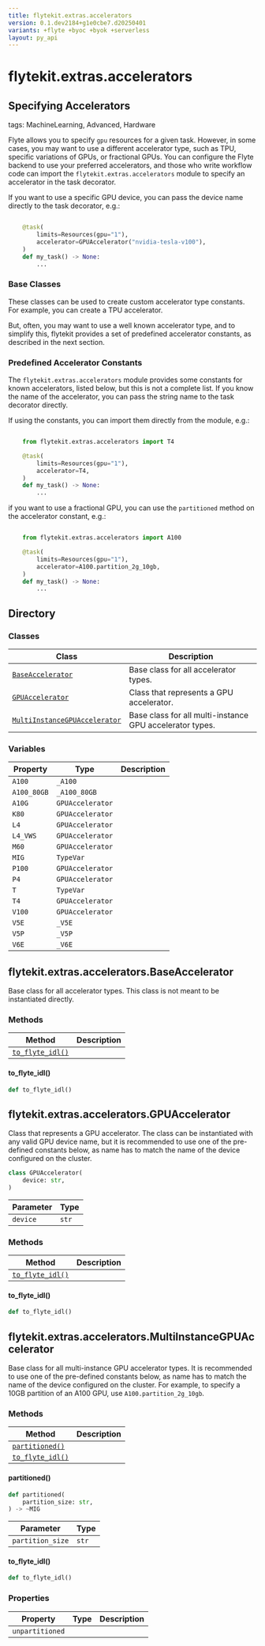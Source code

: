 ```yaml
---
title: flytekit.extras.accelerators
version: 0.1.dev2184+g1e0cbe7.d20250401
variants: +flyte +byoc +byok +serverless
layout: py_api
---
```


# flytekit.extras.accelerators


## Specifying Accelerators

tags: MachineLearning, Advanced, Hardware

Flyte allows you to specify `gpu` resources for a given task. However, in some cases, you may want to use a different
accelerator type, such as TPU, specific variations of GPUs, or fractional GPUs. You can configure the Flyte backend to
use your preferred accelerators, and those who write workflow code can import the `flytekit.extras.accelerators` module
to specify an accelerator in the task decorator.


If you want to use a specific GPU device, you can pass the device name directly to the task decorator, e.g.:

```python

    @task(
        limits=Resources(gpu="1"),
        accelerator=GPUAccelerator("nvidia-tesla-v100"),
    )
    def my_task() -> None:
        ...
```

### Base Classes

These classes can be used to create custom accelerator type constants. For example, you can create a TPU accelerator.

But, often, you may want to use a well known accelerator type, and to simplify this, flytekit provides a set of
predefined accelerator constants, as described in the next section.


### Predefined Accelerator Constants


The `flytekit.extras.accelerators` module provides some constants for known accelerators, listed below, but this is not
a complete list. If you know the name of the accelerator, you can pass the string name to the task decorator directly.

If using the constants, you can import them directly from the module, e.g.:

```python

    from flytekit.extras.accelerators import T4

    @task(
        limits=Resources(gpu="1"),
        accelerator=T4,
    )
    def my_task() -> None:
        ...
```
if you want to use a fractional GPU, you can use the ``partitioned`` method on the accelerator constant, e.g.:

```python

    from flytekit.extras.accelerators import A100

    @task(
        limits=Resources(gpu="1"),
        accelerator=A100.partition_2g_10gb,
    )
    def my_task() -> None:
        ...
```


## Directory

### Classes

| Class | Description |
|-|-|
| [`BaseAccelerator`](.././flytekit.extras.accelerators#flytekitextrasacceleratorsbaseaccelerator) | Base class for all accelerator types. |
| [`GPUAccelerator`](.././flytekit.extras.accelerators#flytekitextrasacceleratorsgpuaccelerator) | Class that represents a GPU accelerator. |
| [`MultiInstanceGPUAccelerator`](.././flytekit.extras.accelerators#flytekitextrasacceleratorsmultiinstancegpuaccelerator) | Base class for all multi-instance GPU accelerator types. |

### Variables

| Property | Type | Description |
|-|-|-|
| `A100` | `_A100` |  |
| `A100_80GB` | `_A100_80GB` |  |
| `A10G` | `GPUAccelerator` |  |
| `K80` | `GPUAccelerator` |  |
| `L4` | `GPUAccelerator` |  |
| `L4_VWS` | `GPUAccelerator` |  |
| `M60` | `GPUAccelerator` |  |
| `MIG` | `TypeVar` |  |
| `P100` | `GPUAccelerator` |  |
| `P4` | `GPUAccelerator` |  |
| `T` | `TypeVar` |  |
| `T4` | `GPUAccelerator` |  |
| `V100` | `GPUAccelerator` |  |
| `V5E` | `_V5E` |  |
| `V5P` | `_V5P` |  |
| `V6E` | `_V6E` |  |

## flytekit.extras.accelerators.BaseAccelerator

Base class for all accelerator types. This class is not meant to be instantiated directly.


### Methods

| Method | Description |
|-|-|
| [`to_flyte_idl()`](#to_flyte_idl) |  |


#### to_flyte_idl()

```python
def to_flyte_idl()
```
## flytekit.extras.accelerators.GPUAccelerator

Class that represents a GPU accelerator. The class can be instantiated with any valid GPU device name, but
it is recommended to use one of the pre-defined constants below, as name has to match the name of the device
configured on the cluster.


```python
class GPUAccelerator(
    device: str,
)
```
| Parameter | Type |
|-|-|
| `device` | `str` |

### Methods

| Method | Description |
|-|-|
| [`to_flyte_idl()`](#to_flyte_idl) |  |


#### to_flyte_idl()

```python
def to_flyte_idl()
```
## flytekit.extras.accelerators.MultiInstanceGPUAccelerator

Base class for all multi-instance GPU accelerator types. It is recommended to use one of the pre-defined constants
below, as name has to match the name of the device configured on the cluster.
For example, to specify a 10GB partition of an A100 GPU, use ``A100.partition_2g_10gb``.


### Methods

| Method | Description |
|-|-|
| [`partitioned()`](#partitioned) |  |
| [`to_flyte_idl()`](#to_flyte_idl) |  |


#### partitioned()

```python
def partitioned(
    partition_size: str,
) -> ~MIG
```
| Parameter | Type |
|-|-|
| `partition_size` | `str` |

#### to_flyte_idl()

```python
def to_flyte_idl()
```
### Properties

| Property | Type | Description |
|-|-|-|
| `unpartitioned` |  |  |

